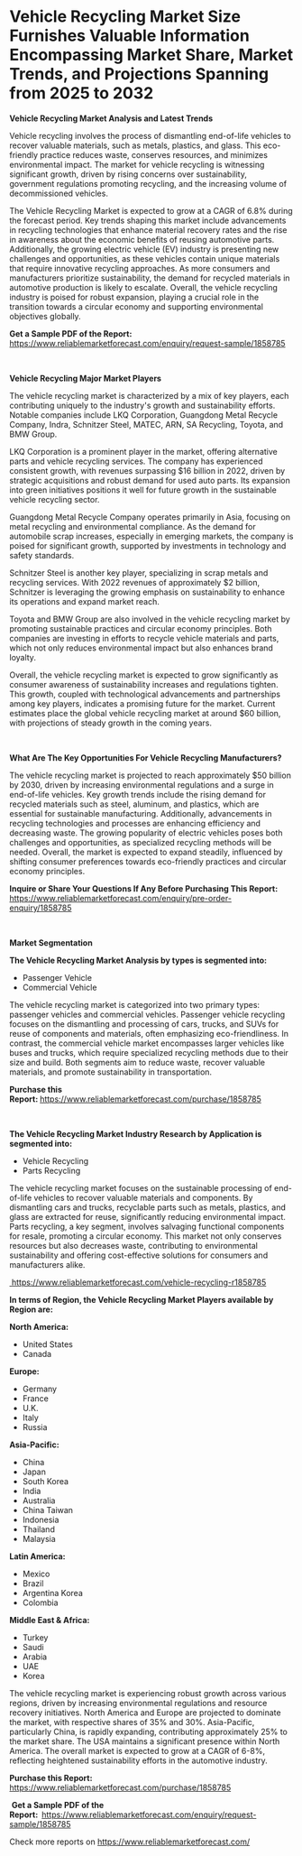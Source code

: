 <p><h1>Vehicle Recycling Market Size Furnishes Valuable Information Encompassing Market Share, Market Trends, and Projections Spanning from 2025 to 2032</h1></p><p><strong>Vehicle Recycling Market Analysis and Latest Trends</strong></p>
<p><p>Vehicle recycling involves the process of dismantling end-of-life vehicles to recover valuable materials, such as metals, plastics, and glass. This eco-friendly practice reduces waste, conserves resources, and minimizes environmental impact. The market for vehicle recycling is witnessing significant growth, driven by rising concerns over sustainability, government regulations promoting recycling, and the increasing volume of decommissioned vehicles.</p><p>The Vehicle Recycling Market is expected to grow at a CAGR of 6.8% during the forecast period. Key trends shaping this market include advancements in recycling technologies that enhance material recovery rates and the rise in awareness about the economic benefits of reusing automotive parts. Additionally, the growing electric vehicle (EV) industry is presenting new challenges and opportunities, as these vehicles contain unique materials that require innovative recycling approaches. As more consumers and manufacturers prioritize sustainability, the demand for recycled materials in automotive production is likely to escalate. Overall, the vehicle recycling industry is poised for robust expansion, playing a crucial role in the transition towards a circular economy and supporting environmental objectives globally.</p></p>
<p><strong>Get a Sample PDF of the Report:&nbsp;</strong> <a href="https://www.reliablemarketforecast.com/enquiry/request-sample/1858785?utm_campaign=2277&utm_medium=2&utm_source=Github&utm_content=ia&utm_term=10032025&utm_id=vehicle-recycling">https://www.reliablemarketforecast.com/enquiry/request-sample/1858785</a></p>
<p>&nbsp;</p>
<p><strong>Vehicle Recycling Major Market Players</strong></p>
<p><p>The vehicle recycling market is characterized by a mix of key players, each contributing uniquely to the industry's growth and sustainability efforts. Notable companies include LKQ Corporation, Guangdong Metal Recycle Company, Indra, Schnitzer Steel, MATEC, ARN, SA Recycling, Toyota, and BMW Group.</p><p>LKQ Corporation is a prominent player in the market, offering alternative parts and vehicle recycling services. The company has experienced consistent growth, with revenues surpassing $16 billion in 2022, driven by strategic acquisitions and robust demand for used auto parts. Its expansion into green initiatives positions it well for future growth in the sustainable vehicle recycling sector.</p><p>Guangdong Metal Recycle Company operates primarily in Asia, focusing on metal recycling and environmental compliance. As the demand for automobile scrap increases, especially in emerging markets, the company is poised for significant growth, supported by investments in technology and safety standards.</p><p>Schnitzer Steel is another key player, specializing in scrap metals and recycling services. With 2022 revenues of approximately $2 billion, Schnitzer is leveraging the growing emphasis on sustainability to enhance its operations and expand market reach.</p><p>Toyota and BMW Group are also involved in the vehicle recycling market by promoting sustainable practices and circular economy principles. Both companies are investing in efforts to recycle vehicle materials and parts, which not only reduces environmental impact but also enhances brand loyalty.</p><p>Overall, the vehicle recycling market is expected to grow significantly as consumer awareness of sustainability increases and regulations tighten. This growth, coupled with technological advancements and partnerships among key players, indicates a promising future for the market. Current estimates place the global vehicle recycling market at around $60 billion, with projections of steady growth in the coming years.</p></p>
<p>&nbsp;</p>
<p><strong>What Are The Key Opportunities For Vehicle Recycling Manufacturers?</strong></p>
<p><p>The vehicle recycling market is projected to reach approximately $50 billion by 2030, driven by increasing environmental regulations and a surge in end-of-life vehicles. Key growth trends include the rising demand for recycled materials such as steel, aluminum, and plastics, which are essential for sustainable manufacturing. Additionally, advancements in recycling technologies and processes are enhancing efficiency and decreasing waste. The growing popularity of electric vehicles poses both challenges and opportunities, as specialized recycling methods will be needed. Overall, the market is expected to expand steadily, influenced by shifting consumer preferences towards eco-friendly practices and circular economy principles.</p></p>
<p><strong>Inquire or Share Your Questions If Any Before Purchasing This Report:</strong> <a href="https://www.reliablemarketforecast.com/enquiry/pre-order-enquiry/1858785?utm_campaign=2277&utm_medium=2&utm_source=Github&utm_content=ia&utm_term=10032025&utm_id=vehicle-recycling">https://www.reliablemarketforecast.com/enquiry/pre-order-enquiry/1858785</a></p>
<p>&nbsp;</p>
<p><strong>Market Segmentation</strong></p>
<p><strong>The Vehicle Recycling Market Analysis by types is segmented into:</strong></p>
<p><ul><li>Passenger Vehicle</li><li>Commercial Vehicle</li></ul></p>
<p><p>The vehicle recycling market is categorized into two primary types: passenger vehicles and commercial vehicles. Passenger vehicle recycling focuses on the dismantling and processing of cars, trucks, and SUVs for reuse of components and materials, often emphasizing eco-friendliness. In contrast, the commercial vehicle market encompasses larger vehicles like buses and trucks, which require specialized recycling methods due to their size and build. Both segments aim to reduce waste, recover valuable materials, and promote sustainability in transportation.</p></p>
<p><strong>Purchase this Report:&nbsp;</strong><a href="https://www.reliablemarketforecast.com/purchase/1858785?utm_campaign=2277&utm_medium=2&utm_source=Github&utm_content=ia&utm_term=10032025&utm_id=vehicle-recycling">https://www.reliablemarketforecast.com/purchase/1858785</a></p>
<p>&nbsp;</p>
<p><strong>The Vehicle Recycling Market Industry Research by Application is segmented into:</strong></p>
<p><ul><li>Vehicle Recycling</li><li>Parts Recycling</li></ul></p>
<p><p>The vehicle recycling market focuses on the sustainable processing of end-of-life vehicles to recover valuable materials and components. By dismantling cars and trucks, recyclable parts such as metals, plastics, and glass are extracted for reuse, significantly reducing environmental impact. Parts recycling, a key segment, involves salvaging functional components for resale, promoting a circular economy. This market not only conserves resources but also decreases waste, contributing to environmental sustainability and offering cost-effective solutions for consumers and manufacturers alike.</p></p>
<p><a href="https://www.reliablemarketforecast.com/vehicle-recycling-r1858785?utm_campaign=2277&utm_medium=2&utm_source=Github&utm_content=ia&utm_term=10032025&utm_id=vehicle-recycling">&nbsp;https://www.reliablemarketforecast.com/vehicle-recycling-r1858785</a></p>
<p><strong>In terms of Region, the Vehicle Recycling Market Players available by Region are:</strong></p>
<p>
    <p> <strong> North America: </strong>
        <ul>
            <li>United States</li>
            <li>Canada</li>
        </ul>
        </p> 
    <p> <strong> Europe: </strong>
        <ul>
            <li>Germany</li>
            <li>France</li>
            <li>U.K.</li>
            <li>Italy</li>
            <li>Russia</li>
        </ul>
        </p> 
    <p> <strong> Asia-Pacific: </strong>
        <ul>
            <li>China</li>
            <li>Japan</li>
            <li>South Korea</li>
            <li>India</li>
            <li>Australia</li>
            <li>China Taiwan</li>
            <li>Indonesia</li>
            <li>Thailand</li>
            <li>Malaysia</li>
        </ul>
        </p> 
    <p> <strong> Latin America: </strong>
        <ul>
            <li>Mexico</li>
            <li>Brazil</li>
            <li>Argentina Korea</li>
            <li>Colombia</li>
        </ul>
        </p> 
    <p> <strong> Middle East & Africa: </strong>
        <ul>
            <li>Turkey</li>
            <li>Saudi</li>
            <li>Arabia</li>
            <li>UAE</li>
            <li>Korea</li>
        </ul>
    </p>
    </p>
<p><p>The vehicle recycling market is experiencing robust growth across various regions, driven by increasing environmental regulations and resource recovery initiatives. North America and Europe are projected to dominate the market, with respective shares of 35% and 30%. Asia-Pacific, particularly China, is rapidly expanding, contributing approximately 25% to the market share. The USA maintains a significant presence within North America. The overall market is expected to grow at a CAGR of 6-8%, reflecting heightened sustainability efforts in the automotive industry.</p></p>
<p><strong>Purchase this Report: </strong><a href="https://www.reliablemarketforecast.com/purchase/1858785?utm_campaign=2277&utm_medium=2&utm_source=Github&utm_content=ia&utm_term=10032025&utm_id=vehicle-recycling">https://www.reliablemarketforecast.com/purchase/1858785</a></p>
<p>&nbsp;<strong>Get a Sample PDF of the Report:&nbsp;&nbsp;</strong><a href="https://www.reliablemarketforecast.com/enquiry/request-sample/1858785?utm_campaign=2277&utm_medium=2&utm_source=Github&utm_content=ia&utm_term=10032025&utm_id=vehicle-recycling">https://www.reliablemarketforecast.com/enquiry/request-sample/1858785</a></p>
<p><strong></strong></p>
<p>Check more reports on <a href="https://www.reliablemarketforecast.com/?utm_campaign=2277&utm_medium=2&utm_source=Github&utm_content=ia&utm_term=10032025&utm_id=vehicle-recycling">https://www.reliablemarketforecast.com/</a></p>